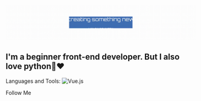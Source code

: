 ![Header](https://github.com/dbl1nov/telegrambotshop/blob/main/headergit.gif)

## I'm a beginner front-end developer. But I also love python🐍❤️

Languages and Tools:
![Vue.js](https://img.shields.io/badge/Vue.js-31d100??style=flat&logo=appveyorVue.js)

Follow Me
